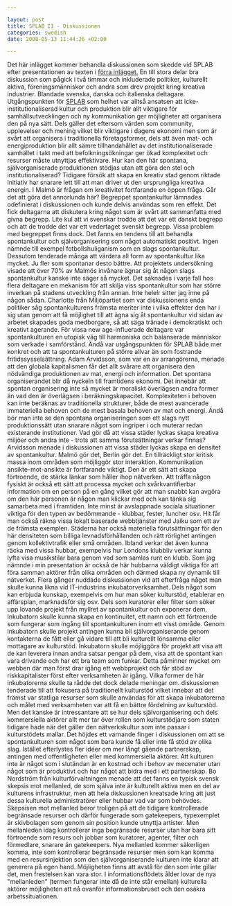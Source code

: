 ```yaml
--- 

layout: post
title: SPLAB II - Diskussionen 
categories: swedish 
date: 2008-05-13 11:44:26 +02:00 

---
```


Det här inlägget kommer behandla diskussionen som skedde vid SPLAB efter presentationen av texten i [förra inlägget.](http://www.blay.se/2008-05-11-splab-i-presentationen.html) En till stora delar bra diskussion som pågick i två timmar och inkluderade politiker, kulturellt aktiva, föreningsmänniskor och andra som drev projekt kring kreativa industrier. Blandade svenska, danska och italienska deltagare. Utgångspunkten för [SPLAB](http://www.malmo.se/spontanlab) som helhet var alltså ansatsen att icke-institutionaliserad kultur och produktion blir allt viktigare för samhällsutvecklingen och ny kommunikation ger möjligheter att organisera den på nya sätt. Dels gäller det eftersom värden som community, upplevelser och mening vilket blir viktigare i dagens ekonomi men som är svårt att organisera i traditionella företagsformer, dels att även mat- och energiproduktion blir allt sämre tillhandahållet av det institutionaliserade samhället i takt med att befolkningsökningar ger ökad komplexitet och resurser måste utnyttjas effektivare. Hur kan den här spontana, självorganiserade produktionen stödjas utan att göra den stel och institutionaliserad? Tidigare försök att skapa en kreativ stad genom riktade initiativ har snarare lett till att man driver ut den ursprungliga kreativa energin. I Malmö är frågan om kreativitet fortfarande en öppen fråga. Går det att göra det annorlunda här? Begreppet spontankultur lämnades odefinierat i diskussionen och kunde delvis användas som ren effekt. Det fick deltagarna att diskutera kring något som är svårt att sammanfatta med givna begrepp. Lite kul att vi svenskar trodde att det var ett danskt begrepp och att de trodde det var ett vedertaget svenskt begrepp. Vissa problem med begreppet finns dock. Det fanns en tendens till att behandla spontankultur och självorganisering som något automatiskt positivt. Ingen nämnde till exempel fotbollshuliganism som en slags spontankultur. Dessutom tenderade många att värdera all form av spontankultur lika mycket. Ju fler som spontanar desto bättre. Att projektets undersökning visade att över 70% av Malmös invånare ägnar sig åt någon slags spontankultur kanske inte säger så mycket. Det saknades i varje fall hos flera deltagare en mekanism för att skilja viss spontankultur som har större inverkan på stadens utveckling från annan. Inte helelr sitter jag inne på någon sådan. Charlotte från Miljöpartiet som var diskussionens enda politiker såg spontankulturens främsta meriter inte i vilka effekter den har i sig utan genom att få möjlighet till att ägna sig åt spontankultur vid sidan av arbetet skapades goda medborgare, så att säga tränade i demokratiskt och kreativt agerande. För vissa new age-influerade deltagare var spontankulturen en utopisk väg till harmoniska och balanserade människor som verkade i samförstånd. Ändå var utgångspunkten för SPLAB både mer konkret och att ta spontankulturen på större allvar än som fostrande fritidssysselsättning. Adam Arvidsson, som var en av arrangörerna, menade att den globala kapitalismen får det allt svårare att organisera den nödvändiga produktionen av mat, energi och information. Det spontana organiserandet blir då nyckeln till framtidens ekonomi. Det innebär att spontan organisering inte så mycket är moraliskt överlägsen andra former än vad den är överlägsen i beräkningskapacitet. Komplexiteten i behoven kan inte beräknas av traditionella strukturer, både de mest avancerade immateriella behoven och de mest basala behoven av mat och energi. Ändå bör man inte se den spontana organiseringen som ett slags nytt produktionssätt utan snarare något som ingriper i och muterar redan existerande institutioner. Vad gör då att vissa städer lyckas skapa kreativa miljöer och andra inte - trots att samma förutsättningar verkar finnas? Arvidsson menade i diskussionen att vissa städer lyckas skapa en densitet av spontankultur. Malmö gör det, Berlin gör det. En tillräckligt stor kritisk massa inom områden som möjliggör stor interaktion. Kommunikation ansikte-mot-ansikte är fortfarande viktigt. Den är ett sätt att skapa förtroende, de stärka länkar som håller ihop nätverken. Att träffa någon fysiskt är också ett sätt att processa mycket och svårkvantifierbar information om en person på en gång vilket gör att man snabbt kan avgöra om den här personen är någon man klickar med och kan tänka sig samarbeta med i framtiden. Inte minst är avslappnade sociala situationer viktiga för den typen av bedömmande - klubbar, fester, luncher osv. Hit får man också räkna vissa lokalt baserade webbtjänster med Jaiku som ett av de främsta exemplen. Städerna har också materiella förutsättningar för den här densiteten som billiga levnadsförhållanden och rätt rörlighet antingen genom kollektivtrafik eller små områden. Ibland verkar det även kunna räcka med vissa hubbar, exempelvis hur Londons klubbliv verkar kunna lyfta visa musikstilar bara genom vad som samlas runt en klubb. Som jag nämnde i min presentation är också de här hubbarna väldigt viktiga för att föra samman aktörer från olika områden och därmed skapa ny dynamik till nätverket. Flera gånger nuddade diskussionen vid att efterfråga något man skulle kunna likna vid IT-industrins inkubatorverksamhet. Dels något som kan erbjuda kunskap, exempelvis om hur man söker kulturstöd, etablerar en affärsplan, marknadsför sig osv. Dels som kuratorer eller filter som söker upp lovande projekt från myllret av spontankultur och exponerar dem. Inkubatorn skulle kunna skapa en kontinuitet, ett namn och ett förtroende som fungerar som ingång till spontankulturen inom ett visst område. Genom inkubatorn skulle projekt antingen kunna bli självorganiserande genom kontakterna de fått eller gå vidare till att bli kulturellt lönsamma eller mottagare av kulturstöd. Inkubatorn skulle möjliggöra för projekt att visa att de kan leverera innan andra satsar pengar på dem, visa att de spontant kan vara drivande och har ett bra team som funkar. Detta påminner mycket om webben där man först drar igång ett webbprojekt och får stöd av riskkapitalister först efter verksamheten är igång. Vilka former de här inkubatorerna skulle ta rådde det dock delade meningar om. diskussionen tenderade till att fokusera på traditionellt kulturstöd vilket innebar att det främst var statliga resurser som skulle användas för att skapa inkubatorerna och målet med verksamheten var att få en bättre fördelning av kulturstöd. Men det kanske är intressantare att se hur dels självorganisering och dels kommersiella aktörer allt mer tar över rollen som kulturstödjare som staten tidigare hade när det gäller den nätverkskultur som inte passar i kulturstödets mallar. Det höjdes ett varnande finger i diskussionen om att se spontankulturen som något som bara kunde få eller inte få stöd av olika slag. Istället efterlystes fler idéer om mer långt gående partnerskap, antingen med offentligheten eller med kommersiella aktörer. Att kulturen inte är något som i slutändan är en kostnad och i behov av mecenater utan något som är produktivt och har något att bidra med i ett partnerskap. Bo Nordström från kulturförvaltningen menade att det fanns en typisk svensk skepsis mot mellanled, de som själva inte är kulturellt aktiva men en del av kulturens infrastruktur, men att hela diskussionen kreatsade kring att just dessa kulturella administratörer eller hubbar vad var som behövdes. Skepsisen mot mellanled beror troligen på att de tidigare kontrollerade begränsade resurser och därför fungerade som gatekeepers, typexemplet är skivbolagen som genom sin position kunde utnyttja artister. Men mellanleden idag kontrollerar inga begränsade resurser utan har bara sitt förtroende som resurs och jobbar som kuratorer, agenter, filter och förmedlare, snarare än gatekeepers. Nya mellanled kommer säkerligen komma, inte som kontrollerar begränsade resurser men som kan komma med en resursinjektion som den självorganiserande kulturen inte klarar att generera på egen hand. Möjligheten finns att avstå för den som inte gillar det, men frestelsen kan vara stor. I informationsflödets ålder lovar de nya "mellanleden" (termen fungerar inte då de inte står emellan) kulturella aktörer möjligheten att nå ovanför informationsbruset och den osäkra arbetssituationen. 
